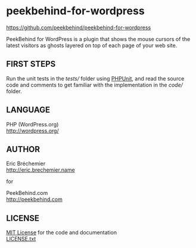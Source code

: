 peekbehind-for-wordpress
========================
https://github.com/peekbehind/peekbehind-for-wordpress

PeekBehind for WordPress is a plugin that shows the mouse cursors of the
latest visitors as ghosts layered on top of each page of your web site.

FIRST STEPS
-----------

Run the unit tests in the *tests/* folder using [PHPUnit][PHPUNIT],
and read the source code and comments to get familiar with the
implementation in the *code/* folder.

  [PHPUNIT]: https://github.com/sebastianbergmann/phpunit/

LANGUAGE
--------

  PHP (WordPress.org)  
  http://wordpress.org/

AUTHOR
------

  Eric Bréchemier  
  http://eric.brechemier.name

  for

  PeekBehind.com  
  http://peekbehind.com

LICENSE
-------

  [MIT License][MIT] for the code and documentation  
  [LICENSE.txt](LICENSE.txt)

  [MIT]: http://en.wikipedia.org/wiki/MIT_License "MIT License on Wikipedia"

